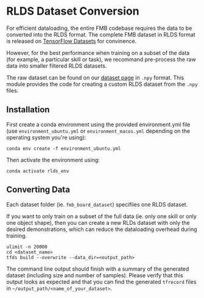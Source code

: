 # RLDS Dataset Conversion
For efficient dataloading, the entire FMB codebase requires the data to be converted into the RLDS format. 
The complete FMB dataset in RLDS format is released on [TensorFlow Datasets](https://www.tensorflow.org/datasets/catalog/fmb) for convinence. 

However, for the best performance when training on a subset of the data (for example, a particular skill or task), we recommand pre-process the raw data into smaller filtered RLDS datasets. 

The raw dataset can be found on our [dataset page](https://functional-manipulation-benchmark.github.io/dataset/index.html) in `.npy` format. This module provides the code for creating a custom RLDS dataset from the `.npy` files.

## Installation
First create a conda environment using the provided environment.yml file (use `environment_ubuntu.yml` or `environment_macos.yml` depending on the operating system you're using):
```
conda env create -f environment_ubuntu.yml
```

Then activate the environment using:
```
conda activate rlds_env
```

## Converting Data
Each dataset folder (ie. `fmb_board_dataset`) specifiies one RLDS dataset. 

If you want to only train on a subset of the full data (ie. only one skill or only one object shape), then you can create a new RLDs dataset with only the desired demonstrations, which can reduce the dataloading overhead during training.
```
ulimit -n 20000
cd <dataset_name>
tfds build --overwrite --data_dir=<output_path>
```
The command line output should finish with a summary of the generated dataset (including size and number of samples). 
Please verify that this output looks as expected and that you can find the generated `tfrecord` files in `~/output_path/<name_of_your_dataset>`.